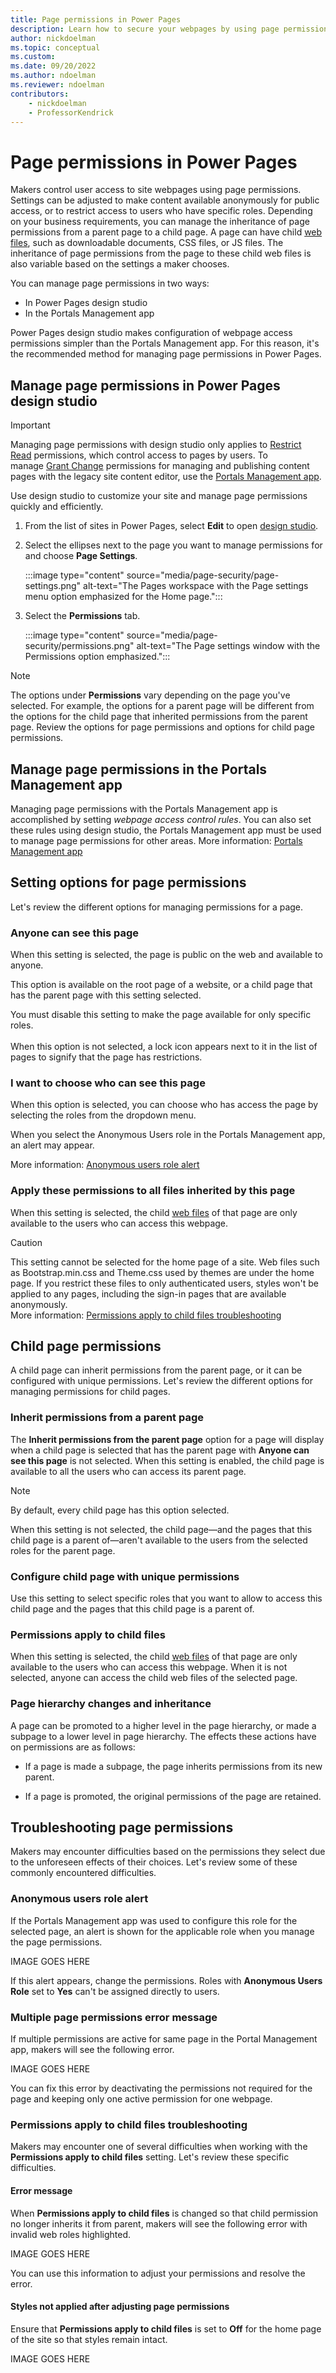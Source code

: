 ```yaml
---
title: Page permissions in Power Pages
description: Learn how to secure your webpages by using page permissions.
author: nickdoelman
ms.topic: conceptual
ms.custom: 
ms.date: 09/20/2022
ms.author: ndoelman
ms.reviewer: ndoelman
contributors:
    - nickdoelman
    - ProfessorKendrick
---
```


# Page permissions in Power Pages

Makers control user access to site webpages using page permissions. Settings can be adjusted to make content available anonymously for public access, or to restrict access to users who have specific roles. Depending on your business requirements, you can manage the inheritance of page permissions from a parent page to a child page. A page can have child [web files](/power-apps/maker/portals/configure/web-files), such as downloadable documents, CSS files, or JS files.  The inheritance of page permissions from the page to these child web files is also variable based on the settings a maker chooses.

You can manage page permissions in two ways:

- In Power Pages design studio
- In the Portals Management app

Power Pages design studio makes configuration of webpage access permissions simpler than the Portals Management app. For this reason, it's the recommended method for managing page permissions in Power Pages. 

## Manage page permissions in Power Pages design studio

>[!IMPORTANT]
> Managing page permissions with design studio only applies to [Restrict Read](/power-apps/maker/portals/configure/webpage-access-control#restrict-read) permissions, which control access to pages by users. To manage [Grant Change](/power-apps/maker/portals/configure/webpage-access-control#grant-change) permissions for managing and publishing content pages with the legacy site content editor, use the [Portals Management app](/power-apps/maker/portals/configure/webpage-access-control#manage-page-permissions-using-portal-management-app).

Use design studio to customize your site and manage page permissions quickly and efficiently.

1. From the list of sites in Power Pages, select **Edit** to open [design studio](../getting-started/first-page.md).

1. Select the ellipses next to the page you want to manage permissions for and choose **Page Settings**.

    :::image type="content" source="media/page-security/page-settings.png" alt-text="The Pages workspace with the Page settings menu option emphasized for the Home page.":::

1. Select the **Permissions** tab.

    :::image type="content" source="media/page-security/permissions.png" alt-text="The Page settings window with the Permissions option emphasized.":::

>[!NOTE]
> The options under **Permissions** vary depending on the page you've selected. For example, the options for a parent page will be different from the options for the child page that inherited permissions from the parent page. Review the options for page permissions and options for child page permissions.

## Manage page permissions in the Portals Management app

Managing page permissions with the Portals Management app is accomplished by setting *webpage access control rules*. You can also set these rules using design studio, the Portals Management app must be used to manage page permissions for other areas.  More information: [Portals Management app](/power-apps/maker/portals/configure/webpage-access-control#manage-page-permissions-using-portal-management-app) 

## Setting options for page permissions

Let's review the different options for managing permissions for a page.

### Anyone can see this page

When this setting is selected, the page is public on the web and available to anyone.

This option is available on the root page of a website, or a child page that has the parent page with this setting selected.

You must disable this setting to make the page available for only specific roles.<br /><br />When this option is not selected, a lock icon appears next to it in the list of pages to signify that the page has restrictions.

### I want to choose who can see this page

When this option is selected, you can choose who has access the page by selecting the roles from the dropdown menu.

When you select the Anonymous Users role in the Portals Management app, an alert may appear.

More information: [Anonymous users role alert](#anonymous-users-role-alert)

### Apply these permissions to all files inherited by this page

When this setting is selected, the child [web files](/power-apps/maker/portals/configure/web-files) of that page are only available to the users who can access this webpage.

> [!CAUTION]
> This setting cannot be selected for the home page of a site. Web files such as Bootstrap.min.css and Theme.css used by themes are under the home page.  If you restrict these files to only authenticated users, styles won't be applied to any pages, including the sign-in pages that are available anonymously.<br />More information: [Permissions apply to child files troubleshooting](#permissions-apply-to-child-files-troubleshooting)

## Child page permissions

A child page can inherit permissions from the parent page, or it can be configured with unique permissions.  Let's review the different options for managing permissions for child pages.

### Inherit permissions from a parent page

The **Inherit permissions from the parent page** option for a page will display when a child page is selected that has the parent page with **Anyone can see this page** is not selected. When this setting is enabled, the child page is available to all the users who can access its parent page. 

> [!NOTE]
> By default, every child page has this option selected.

When this setting is not selected, the child page—and the pages that this child page is a parent of—aren't available to the users from the selected roles for the parent page.

### Configure child page with unique permissions

Use this setting to select specific roles that you want to allow to access this child page and the pages that this child page is a parent of.

### Permissions apply to child files

When this setting is selected, the child [web files](/power-apps/maker/portals/configure/web-files) of that page are only available to the users who can access this webpage. When it is not selected, anyone can access the child web files of the selected page.

### Page hierarchy changes and inheritance

A page can be promoted to a higher level in the page hierarchy, or made a subpage to a lower level in page hierarchy. The effects these actions have on permissions are as follows:

- If a page is made a subpage, the page inherits permissions from its new parent. 

- If a page is promoted, the original permissions of the page are retained.

## Troubleshooting page permissions

Makers may encounter difficulties based on the permissions they select due to the unforeseen effects of their choices.  Let's review some of these commonly encountered difficulties.

### Anonymous users role alert

If the Portals Management app was used to configure this role for the selected page, an alert is shown for the applicable role when you manage the page permissions. 

IMAGE GOES HERE

If this alert appears, change the permissions. Roles with **Anonymous Users Role** set to **Yes** can't be assigned directly to users.

### Multiple page permissions error message

If multiple permissions are active for same page in the Portal Management app, makers will see the following error. 

IMAGE GOES HERE

You can fix this error by deactivating the permissions not required for the page and keeping only one active permission for one webpage.

### Permissions apply to child files troubleshooting

Makers may encounter one of several difficulties when working with the **Permissions apply to child files** setting. Let's review these specific difficulties.

#### Error message

When **Permissions apply to child files** is changed so that child permission no longer inherits it from parent, makers will see the following error with invalid web roles highlighted. 

IMAGE GOES HERE

You can use this information to adjust your permissions and resolve the error. 

#### Styles not applied after adjusting page permissions

Ensure that **Permissions apply to child files** is set to **Off** for the home page of the site so that styles remain intact.

IMAGE GOES HERE




